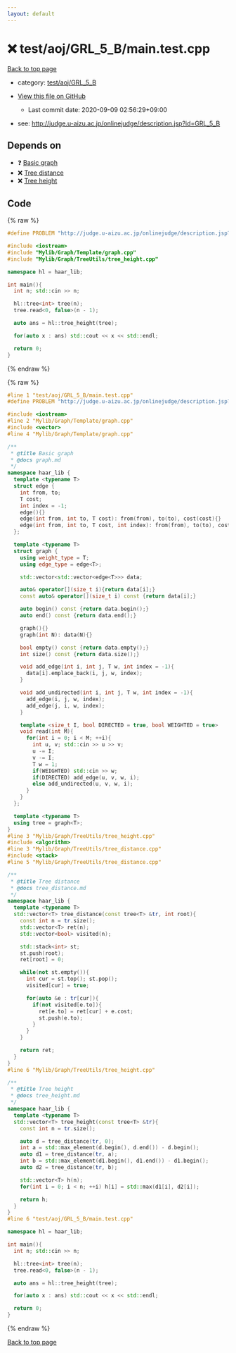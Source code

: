 ```yaml
---
layout: default
---
```


<!-- mathjax config similar to math.stackexchange -->
<script type="text/javascript" async
  src="https://cdnjs.cloudflare.com/ajax/libs/mathjax/2.7.5/MathJax.js?config=TeX-MML-AM_CHTML">
</script>
<script type="text/x-mathjax-config">
  MathJax.Hub.Config({
    TeX: { equationNumbers: { autoNumber: "AMS" }},
    tex2jax: {
      inlineMath: [ ['$','$'] ],
      processEscapes: true
    },
    "HTML-CSS": { matchFontHeight: false },
    displayAlign: "left",
    displayIndent: "2em"
  });
</script>

<script type="text/javascript" src="https://cdnjs.cloudflare.com/ajax/libs/jquery/3.4.1/jquery.min.js"></script>
<script src="https://cdn.jsdelivr.net/npm/jquery-balloon-js@1.1.2/jquery.balloon.min.js" integrity="sha256-ZEYs9VrgAeNuPvs15E39OsyOJaIkXEEt10fzxJ20+2I=" crossorigin="anonymous"></script>
<script type="text/javascript" src="../../../../assets/js/copy-button.js"></script>
<link rel="stylesheet" href="../../../../assets/css/copy-button.css" />


# :x: test/aoj/GRL_5_B/main.test.cpp

<a href="../../../../index.html">Back to top page</a>

* category: <a href="../../../../index.html#367e4e2ab0e36321fe2845cd3c3216ef">test/aoj/GRL_5_B</a>
* <a href="{{ site.github.repository_url }}/blob/master/test/aoj/GRL_5_B/main.test.cpp">View this file on GitHub</a>
    - Last commit date: 2020-09-09 02:56:29+09:00


* see: <a href="http://judge.u-aizu.ac.jp/onlinejudge/description.jsp?id=GRL_5_B">http://judge.u-aizu.ac.jp/onlinejudge/description.jsp?id=GRL_5_B</a>


## Depends on

* :question: <a href="../../../../library/Mylib/Graph/Template/graph.cpp.html">Basic graph</a>
* :x: <a href="../../../../library/Mylib/Graph/TreeUtils/tree_distance.cpp.html">Tree distance</a>
* :x: <a href="../../../../library/Mylib/Graph/TreeUtils/tree_height.cpp.html">Tree height</a>


## Code

<a id="unbundled"></a>
{% raw %}
```cpp
#define PROBLEM "http://judge.u-aizu.ac.jp/onlinejudge/description.jsp?id=GRL_5_B"

#include <iostream>
#include "Mylib/Graph/Template/graph.cpp"
#include "Mylib/Graph/TreeUtils/tree_height.cpp"

namespace hl = haar_lib;

int main(){
  int n; std::cin >> n;

  hl::tree<int> tree(n);
  tree.read<0, false>(n - 1);

  auto ans = hl::tree_height(tree);

  for(auto x : ans) std::cout << x << std::endl;

  return 0;
}

```
{% endraw %}

<a id="bundled"></a>
{% raw %}
```cpp
#line 1 "test/aoj/GRL_5_B/main.test.cpp"
#define PROBLEM "http://judge.u-aizu.ac.jp/onlinejudge/description.jsp?id=GRL_5_B"

#include <iostream>
#line 2 "Mylib/Graph/Template/graph.cpp"
#include <vector>
#line 4 "Mylib/Graph/Template/graph.cpp"

/**
 * @title Basic graph
 * @docs graph.md
 */
namespace haar_lib {
  template <typename T>
  struct edge {
    int from, to;
    T cost;
    int index = -1;
    edge(){}
    edge(int from, int to, T cost): from(from), to(to), cost(cost){}
    edge(int from, int to, T cost, int index): from(from), to(to), cost(cost), index(index){}
  };

  template <typename T>
  struct graph {
    using weight_type = T;
    using edge_type = edge<T>;

    std::vector<std::vector<edge<T>>> data;

    auto& operator[](size_t i){return data[i];}
    const auto& operator[](size_t i) const {return data[i];}

    auto begin() const {return data.begin();}
    auto end() const {return data.end();}

    graph(){}
    graph(int N): data(N){}

    bool empty() const {return data.empty();}
    int size() const {return data.size();}

    void add_edge(int i, int j, T w, int index = -1){
      data[i].emplace_back(i, j, w, index);
    }

    void add_undirected(int i, int j, T w, int index = -1){
      add_edge(i, j, w, index);
      add_edge(j, i, w, index);
    }

    template <size_t I, bool DIRECTED = true, bool WEIGHTED = true>
    void read(int M){
      for(int i = 0; i < M; ++i){
        int u, v; std::cin >> u >> v;
        u -= I;
        v -= I;
        T w = 1;
        if(WEIGHTED) std::cin >> w;
        if(DIRECTED) add_edge(u, v, w, i);
        else add_undirected(u, v, w, i);
      }
    }
  };

  template <typename T>
  using tree = graph<T>;
}
#line 3 "Mylib/Graph/TreeUtils/tree_height.cpp"
#include <algorithm>
#line 3 "Mylib/Graph/TreeUtils/tree_distance.cpp"
#include <stack>
#line 5 "Mylib/Graph/TreeUtils/tree_distance.cpp"

/**
 * @title Tree distance
 * @docs tree_distance.md
 */
namespace haar_lib {
  template <typename T>
  std::vector<T> tree_distance(const tree<T> &tr, int root){
    const int n = tr.size();
    std::vector<T> ret(n);
    std::vector<bool> visited(n);

    std::stack<int> st;
    st.push(root);
    ret[root] = 0;

    while(not st.empty()){
      int cur = st.top(); st.pop();
      visited[cur] = true;

      for(auto &e : tr[cur]){
        if(not visited[e.to]){
          ret[e.to] = ret[cur] + e.cost;
          st.push(e.to);
        }
      }
    }

    return ret;
  }
}
#line 6 "Mylib/Graph/TreeUtils/tree_height.cpp"

/**
 * @title Tree height
 * @docs tree_height.md
 */
namespace haar_lib {
  template <typename T>
  std::vector<T> tree_height(const tree<T> &tr){
    const int n = tr.size();

    auto d = tree_distance(tr, 0);
    int a = std::max_element(d.begin(), d.end()) - d.begin();
    auto d1 = tree_distance(tr, a);
    int b = std::max_element(d1.begin(), d1.end()) - d1.begin();
    auto d2 = tree_distance(tr, b);

    std::vector<T> h(n);
    for(int i = 0; i < n; ++i) h[i] = std::max(d1[i], d2[i]);

    return h;
  }
}
#line 6 "test/aoj/GRL_5_B/main.test.cpp"

namespace hl = haar_lib;

int main(){
  int n; std::cin >> n;

  hl::tree<int> tree(n);
  tree.read<0, false>(n - 1);

  auto ans = hl::tree_height(tree);

  for(auto x : ans) std::cout << x << std::endl;

  return 0;
}

```
{% endraw %}

<a href="../../../../index.html">Back to top page</a>

